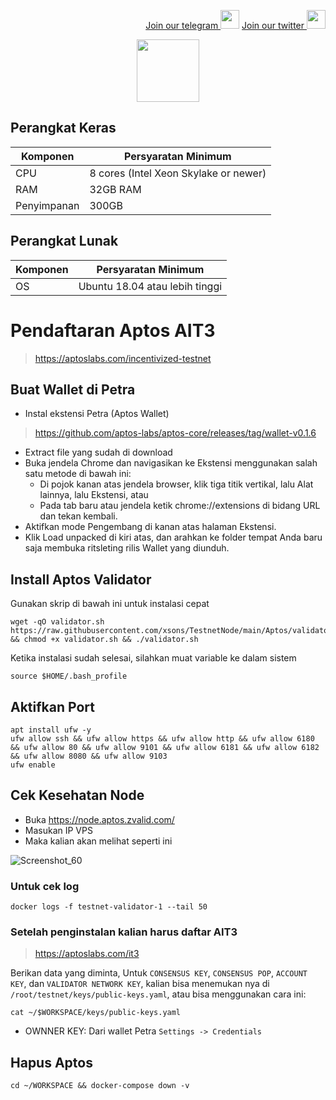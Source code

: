 <p style="font-size:14px" align="right">
<a href="https://t.me/BeritaCryptoo" target="_blank">Join our telegram <img src="https://user-images.githubusercontent.com/50621007/183283867-56b4d69f-bc6e-4939-b00a-72aa019d1aea.png" width="30"/></a>
<a href="https://twitter.com/BeritaCryptoo" target="_blank">Join our twitter <img src="https://user-images.githubusercontent.com/108946833/184274157-08210464-fa03-493d-b01c-2420c67a524f.jpg" width="30"/></a>
</p>

<p align="center">
  <img width="100" height="auto" src="https://user-images.githubusercontent.com/50621007/165930080-4f541b46-1ae3-461c-acc9-de72d7ab93b7.png">
</p>

## Perangkat Keras

|  Komponen |  Persyaratan Minimum |
| ------------ | ------------ |
| CPU  | 8 cores (Intel Xeon Skylake or newer) |
| RAM | 32GB RAM  |
| Penyimpanan  | 300GB |

## Perangkat Lunak

|Komponen | Persyaratan Minimum |
| ------------ | ------------ |
| OS | Ubuntu 18.04 atau lebih tinggi | 

# Pendaftaran Aptos AIT3
> https://aptoslabs.com/incentivized-testnet
## Buat Wallet di Petra
- Instal ekstensi Petra (Aptos Wallet)
> https://github.com/aptos-labs/aptos-core/releases/tag/wallet-v0.1.6
- Extract file yang sudah di download
- Buka jendela Chrome dan navigasikan ke Ekstensi menggunakan salah satu metode di bawah ini:
   - Di pojok kanan atas jendela browser, klik tiga titik vertikal, lalu Alat lainnya, lalu Ekstensi, atau
   - Pada tab baru atau jendela ketik chrome://extensions di bidang URL dan tekan kembali.
- Aktifkan mode Pengembang di kanan atas halaman Ekstensi.
- Klik Load unpacked di kiri atas, dan arahkan ke folder tempat Anda baru saja membuka ritsleting rilis Wallet yang diunduh.

## Install Aptos Validator 
Gunakan skrip di bawah ini untuk instalasi cepat
```console
wget -qO validator.sh https://raw.githubusercontent.com/xsons/TestnetNode/main/Aptos/validator.sh && chmod +x validator.sh && ./validator.sh
```
Ketika instalasi sudah selesai, silahkan muat variable ke dalam sistem 
```console
source $HOME/.bash_profile
```
## Aktifkan Port
```console
apt install ufw -y
ufw allow ssh && ufw allow https && ufw allow http && ufw allow 6180 && ufw allow 80 && ufw allow 9101 && ufw allow 6181 && ufw allow 6182 && ufw allow 8080 && ufw allow 9103
ufw enable
```
## Cek Kesehatan Node
- Buka https://node.aptos.zvalid.com/
- Masukan IP VPS
- Maka kalian akan melihat seperti ini

![Screenshot_60](https://user-images.githubusercontent.com/108946833/185748598-d4a864d4-b382-49d8-9c26-a67eb2e225c9.png)

### Untuk cek log
```console
docker logs -f testnet-validator-1 --tail 50
```
### Setelah penginstalan kalian harus daftar AIT3
> https://aptoslabs.com/it3

Berikan data yang diminta, Untuk `CONSENSUS KEY`, `CONSENSUS POP`, `ACCOUNT KEY`, dan `VALIDATOR NETWORK KEY`, kalian bisa menemukan nya di `/root/testnet/keys/public-keys.yaml`, atau bisa menggunakan cara ini:

```console
cat ~/$WORKSPACE/keys/public-keys.yaml
```
- OWNNER KEY: Dari wallet Petra `Settings -> Credentials` 

## Hapus Aptos
```console
cd ~/WORKSPACE && docker-compose down -v
```
